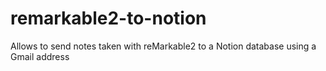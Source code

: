 # remarkable2-to-notion
Allows to send notes taken with reMarkable2 to a Notion database using a Gmail address
